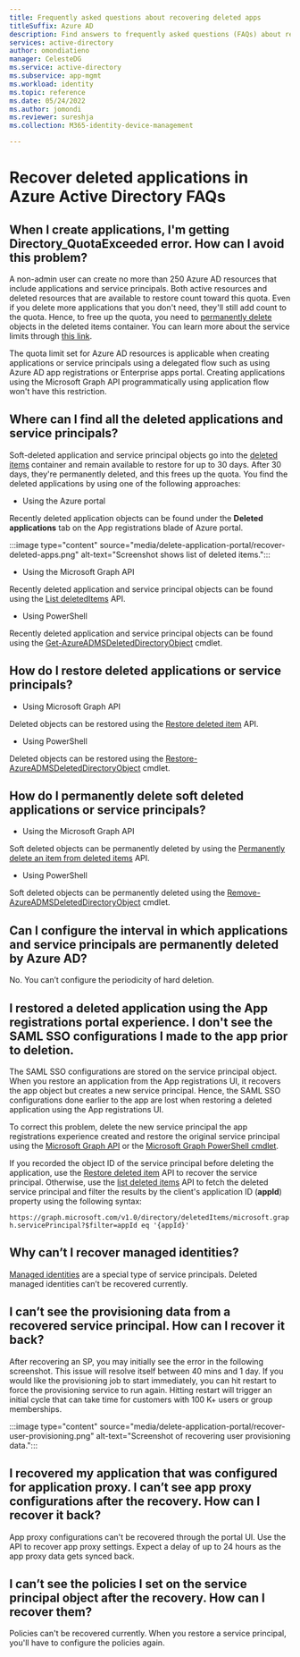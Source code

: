 ```yaml
---
title: Frequently asked questions about recovering deleted apps
titleSuffix: Azure AD
description: Find answers to frequently asked questions (FAQs) about recovering deleted apps and service principals.
services: active-directory
author: omondiatieno
manager: CelesteDG
ms.service: active-directory
ms.subservice: app-mgmt
ms.workload: identity
ms.topic: reference
ms.date: 05/24/2022
ms.author: jomondi
ms.reviewer: sureshja
ms.collection: M365-identity-device-management

---
```


# Recover deleted applications in Azure Active Directory FAQs

## When I create applications, I'm getting Directory_QuotaExceeded error. How can I avoid this problem?
A non-admin user can create no more than 250 Azure AD resources that include applications and service principals. Both active resources and deleted resources that are available to restore count toward this quota. Even if you delete more applications that you don't need, they'll still add count to the quota. Hence, to free up the quota, you need to [permanently delete](/graph/api/directory-deleteditems-delete?tabs=http) objects in the deleted items container. You can learn more about the service limits through [this link](/azure/azure-resource-manager/management/azure-subscription-service-limits?msclkid=6cb6cc54c68711ec93eb9539fce3cc28#active-directory-limits).

The quota limit set for Azure AD resources is applicable when creating applications or service principals using a delegated flow such as using Azure AD app registrations or Enterprise apps portal. Creating applications using the Microsoft Graph API programmatically using application flow won't have this restriction. 

## Where can I find all the deleted applications and service principals?

Soft-deleted application and service principal objects go into the [deleted items](/graph/api/resources/directory?tabs=http) container and remain available to restore for up to 30 days. After 30 days, they're permanently deleted, and this frees up the quota. 
You find the deleted applications by using one of the following approaches:

- Using the Azure portal 
 
Recently deleted application objects can be found under the **Deleted applications** tab on the App registrations blade of Azure portal.

  :::image type="content" source="media/delete-application-portal/recover-deleted-apps.png" alt-text="Screenshot shows list of deleted items.":::
 
- Using the Microsoft Graph API

Recently deleted application and service principal objects can be found using the [List deletedItems](/graph/api/directory-deleteditems-list?tabs=http) API. 

- Using PowerShell

Recently deleted application and service principal objects can be found using the 
[Get-AzureADMSDeletedDirectoryObject](/powershell/module/azuread/get-azureadmsdeleteddirectoryobject?tabs=http) cmdlet.

## How do I restore deleted applications or service principals?

- Using Microsoft Graph API

Deleted objects can be restored using the [Restore deleted item](/graph/api/directory-deleteditems-restore?tabs=http) API. 

- Using PowerShell

Deleted objects can be restored using the [Restore-AzureADMSDeletedDirectoryObject](/powershell/module/azuread/restore-azureadmsdeleteddirectoryobject?tabs=http) cmdlet.

## How do I permanently delete soft deleted applications or service principals?

- Using the Microsoft Graph API

Soft deleted objects can be permanently deleted by using the [Permanently delete an item from deleted items](/graph/api/directory-deleteditems-delete?tabs=http) API.

- Using PowerShell

Soft deleted objects can be permanently deleted using the [Remove-AzureADMSDeletedDirectoryObject](/powershell/module/azuread/remove-azureadmsdeleteddirectoryobject?tabs=http) cmdlet.

## Can I configure the interval in which applications and service principals are permanently deleted by Azure AD?

No. You can’t configure the periodicity of hard deletion.

## I restored a deleted application using the App registrations portal experience. I don't see the SAML SSO configurations I made to the app prior to deletion.

The SAML SSO configurations are stored on the service principal object. When you restore an application from the App registrations UI, it recovers the app object but creates a new service principal.  Hence, the SAML SSO configurations done earlier to the app are lost when restoring a deleted application using the App registrations UI.

To correct this problem, delete the new service principal the app registrations experience created and restore the original service principal using the [Microsoft Graph API](/graph/api/directory-deleteditems-restore?tabs=http) or the [Microsoft Graph PowerShell cmdlet](/powershell/module/azuread/restore-azureadmsdeleteddirectoryobject?tabs=http). 

If you recorded the object ID of the service principal before deleting the application, use the [Restore deleted item](/graph/api/directory-deleteditems-restore?tabs=http) API to recover the service principal. Otherwise, use the [list deleted items](/graph/api/directory-deleteditems-list?tabs=http) API to fetch the deleted service principal and filter the results by the client's application ID (**appId**) property using the following syntax:

`https://graph.microsoft.com/v1.0/directory/deletedItems/microsoft.graph.servicePrincipal?$filter=appId eq '{appId}'`

## Why can’t I recover managed identities?

[Managed identities](../managed-identities-azure-resources/overview.md) are a special type of service principals. Deleted managed identities can’t be recovered currently. 

## I can’t see the provisioning data from a recovered service principal. How can I recover it back?

After recovering an SP, you may initially see the error in the following screenshot. This issue will resolve itself between 40 mins and 1 day. If you would like the provisioning job to start immediately, you can hit restart to force the provisioning service to run again. Hitting restart will trigger an initial cycle that can take time for customers with 100 K+ users or group memberships. 
 
:::image type="content" source="media/delete-application-portal/recover-user-provisioning.png" alt-text="Screenshot of recovering user provisioning data.":::

## I recovered my application that was configured for application proxy. I can’t see app proxy configurations after the recovery. How can I recover it back?

App proxy configurations can't be recovered through the portal UI. Use the API to recover app proxy settings. Expect a delay of up to 24 hours as the app proxy data gets synced back.

## I can’t see the policies I set on the service principal object after the recovery. How can I recover them?

Policies can't be recovered currently. When you restore a service principal, you'll have to configure the policies again.